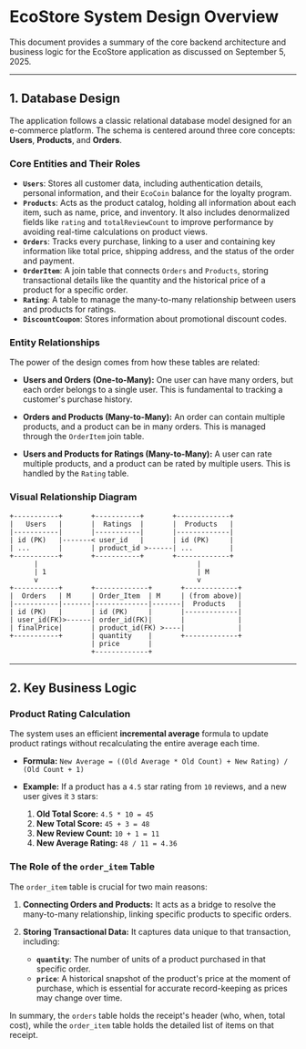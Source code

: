 # EcoStore System Design Overview

This document provides a summary of the core backend architecture and business logic for the EcoStore application as discussed on September 5, 2025.

---

## 1. Database Design

The application follows a classic relational database model designed for an e-commerce platform. The schema is centered around three core concepts: **Users**, **Products**, and **Orders**.

### Core Entities and Their Roles

*   **`Users`**: Stores all customer data, including authentication details, personal information, and their `EcoCoin` balance for the loyalty program.
*   **`Products`**: Acts as the product catalog, holding all information about each item, such as name, price, and inventory. It also includes denormalized fields like `rating` and `totalReviewCount` to improve performance by avoiding real-time calculations on product views.
*   **`Orders`**: Tracks every purchase, linking to a user and containing key information like total price, shipping address, and the status of the order and payment.
*   **`OrderItem`**: A join table that connects `Orders` and `Products`, storing transactional details like the quantity and the historical price of a product for a specific order.
*   **`Rating`**: A table to manage the many-to-many relationship between users and products for ratings.
*   **`DiscountCoupon`**: Stores information about promotional discount codes.

### Entity Relationships

The power of the design comes from how these tables are related:

*   **Users and Orders (One-to-Many):** One user can have many orders, but each order belongs to a single user. This is fundamental to tracking a customer's purchase history.

*   **Orders and Products (Many-to-Many):** An order can contain multiple products, and a product can be in many orders. This is managed through the `OrderItem` join table.

*   **Users and Products for Ratings (Many-to-Many):** A user can rate multiple products, and a product can be rated by multiple users. This is handled by the `Rating` table.

### Visual Relationship Diagram

```
+-----------+       +-----------+       +-------------+
|   Users   |       |  Ratings  |       |  Products   |
|-----------|       |-----------|       |-------------|
| id (PK)   |-------< user_id   |       | id (PK)     |
| ...       |       | product_id >------| ...         |
+-----------+       +-----------+       +-------------+
      |                                       |
      | 1                                     | M
      v                                       v
+-----------+       +-------------+       +-------------+
|  Orders   | M     | Order_Item  | M     | (from above)|
|-----------|-------|-------------|-------|  Products   |
| id (PK)   |       | id (PK)     |       |-------------|
| user_id(FK)>------| order_id(FK)|       |             |
| finalPrice|       | product_id(FK) >----|             |
+-----------+       | quantity    |       +-------------+
                    | price       |
                    +-------------+
```

---

## 2. Key Business Logic

### Product Rating Calculation

The system uses an efficient **incremental average** formula to update product ratings without recalculating the entire average each time.

*   **Formula:** `New Average = ((Old Average * Old Count) + New Rating) / (Old Count + 1)`

*   **Example:** If a product has a `4.5` star rating from `10` reviews, and a new user gives it `3` stars:
    1.  **Old Total Score:** `4.5 * 10 = 45`
    2.  **New Total Score:** `45 + 3 = 48`
    3.  **New Review Count:** `10 + 1 = 11`
    4.  **New Average Rating:** `48 / 11 = 4.36`

### The Role of the `order_item` Table

The `order_item` table is crucial for two main reasons:

1.  **Connecting Orders and Products:** It acts as a bridge to resolve the many-to-many relationship, linking specific products to specific orders.

2.  **Storing Transactional Data:** It captures data unique to that transaction, including:
    *   **`quantity`**: The number of units of a product purchased in that specific order.
    *   **`price`**: A historical snapshot of the product's price at the moment of purchase, which is essential for accurate record-keeping as prices may change over time.

In summary, the `orders` table holds the receipt's header (who, when, total cost), while the `order_item` table holds the detailed list of items on that receipt.
